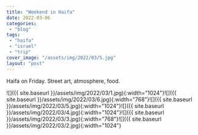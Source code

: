 ```yaml
---
title: "Weekend in Haifa"
date: 2022-03-06
categories: 
 - "blog"
tags: 
 - "haifa"
 - "israel"
 - "trip"
cover_image: "/assets/img/2022/03/5.jpg"
layout: "post"
---
```


Haifa on Friday. Street art, atmosphere, food. 

![]({{ site.baseurl }}/assets/img/2022/03/1.jpg){:width="1024"}![]({{ site.baseurl }}/assets/img/2022/03/6.jpg){:width="768"}![]({{ site.baseurl }}/assets/img/2022/03/5.jpg){:width="1024"}![]({{ site.baseurl }}/assets/img/2022/03/4.jpg){:width="1024"}![]({{ site.baseurl }}/assets/img/2022/03/3.jpg){:width="768"}![]({{ site.baseurl }}/assets/img/2022/03/2.jpg){:width="1024"}

